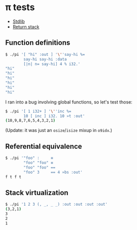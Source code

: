 # π tests
+ [Stdlib](pi-stdlib.md)
+ [Return stack](pi-return-stack.md)


## Function definitions
```bash
$ ./pi '[ "hi" :out ] '\''say-hi %=
        say-hi say-hi :data
        [|n| n= say-hi] 4 % i32.'
"hi"
"hi"
"hi"
"hi"
"hi"
"hi"
```

I ran into a bug involving global functions, so let's test those:

```bash
$ ./pi '[ 1 i32+ ] '\''inc %=
        10 [ inc ] i32. 10 »t :out'
(10,9,8,7,6,5,4,3,2,1)
```

(Update: it was just an `osize`/`isize` mixup in `o9idx`.)


## Referential equivalence
```bash
$ ./pi '"foo" :     ≡
        "foo" "foo" ≡
        "foo" "foo" ==
        "foo" 3     == 4 »bs :out'
f t f t
```


## Stack virtualization
```bash
$ ./pi '1 2 3 (, _, _ _) :out :out :out :out'
(3,2,1)
3
2
1
```
